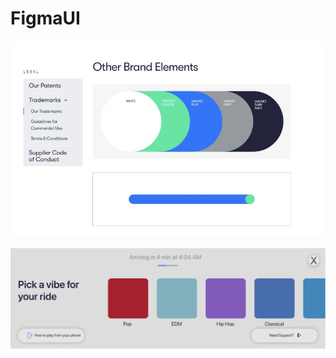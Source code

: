# FigmaUI


![Waymo Colors](https://github.com/IR4J/FigmaUI/blob/main/images/figma2.jpeg?raw=true)


![Waymo UI](https://github.com/IR4J/FigmaUI/blob/main/figma1.jpeg?raw=true)
